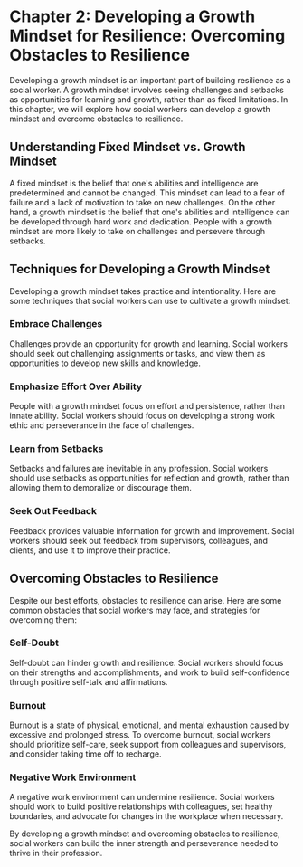 Chapter 2: Developing a Growth Mindset for Resilience: Overcoming Obstacles to Resilience
=========================================================================================

Developing a growth mindset is an important part of building resilience as a social worker. A growth mindset involves seeing challenges and setbacks as opportunities for learning and growth, rather than as fixed limitations. In this chapter, we will explore how social workers can develop a growth mindset and overcome obstacles to resilience.

Understanding Fixed Mindset vs. Growth Mindset
----------------------------------------------

A fixed mindset is the belief that one's abilities and intelligence are predetermined and cannot be changed. This mindset can lead to a fear of failure and a lack of motivation to take on new challenges. On the other hand, a growth mindset is the belief that one's abilities and intelligence can be developed through hard work and dedication. People with a growth mindset are more likely to take on challenges and persevere through setbacks.

Techniques for Developing a Growth Mindset
------------------------------------------

Developing a growth mindset takes practice and intentionality. Here are some techniques that social workers can use to cultivate a growth mindset:

### Embrace Challenges

Challenges provide an opportunity for growth and learning. Social workers should seek out challenging assignments or tasks, and view them as opportunities to develop new skills and knowledge.

### Emphasize Effort Over Ability

People with a growth mindset focus on effort and persistence, rather than innate ability. Social workers should focus on developing a strong work ethic and perseverance in the face of challenges.

### Learn from Setbacks

Setbacks and failures are inevitable in any profession. Social workers should use setbacks as opportunities for reflection and growth, rather than allowing them to demoralize or discourage them.

### Seek Out Feedback

Feedback provides valuable information for growth and improvement. Social workers should seek out feedback from supervisors, colleagues, and clients, and use it to improve their practice.

Overcoming Obstacles to Resilience
----------------------------------

Despite our best efforts, obstacles to resilience can arise. Here are some common obstacles that social workers may face, and strategies for overcoming them:

### Self-Doubt

Self-doubt can hinder growth and resilience. Social workers should focus on their strengths and accomplishments, and work to build self-confidence through positive self-talk and affirmations.

### Burnout

Burnout is a state of physical, emotional, and mental exhaustion caused by excessive and prolonged stress. To overcome burnout, social workers should prioritize self-care, seek support from colleagues and supervisors, and consider taking time off to recharge.

### Negative Work Environment

A negative work environment can undermine resilience. Social workers should work to build positive relationships with colleagues, set healthy boundaries, and advocate for changes in the workplace when necessary.

By developing a growth mindset and overcoming obstacles to resilience, social workers can build the inner strength and perseverance needed to thrive in their profession.
